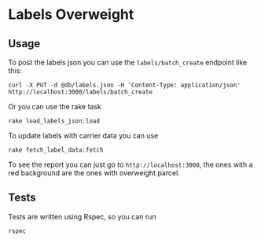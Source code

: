 # Labels Overweight

## Usage

To post the labels json you can use the `labels/batch_create` endpoint like this:

```
curl -X PUT -d @db/labels.json -H 'Content-Type: application/json' http://localhost:3000/labels/batch_create
```

Or you can use the rake task
```
rake load_labels_json:load
```

To update labels with carrier data you can use
```
rake fetch_label_data:fetch
```

To see the report you can just go to `http://localhost:3000`, the ones with a red background are the ones with overweight parcel.

## Tests
Tests are written using Rspec, so you can run

```
rspec
```
